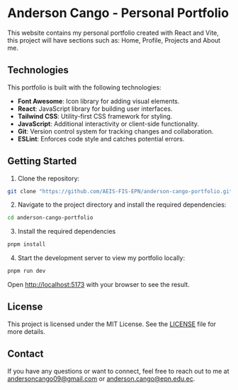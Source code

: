 # Anderson Cango - Personal Portfolio

This website contains my personal portfolio created with React and Vite, this project will have sections such as:
Home, Profile, Projects and About me.

## Technologies

This portfolio is built with the following technologies:

- **Font Awesome**: Icon library for adding visual elements.
- **React**: JavaScript library for building user interfaces.
- **Tailwind CSS**: Utility-first CSS framework for styling.
- **JavaScript**: Additional interactivity or client-side functionality.
- **Git**: Version control system for tracking changes and collaboration.
- **ESLint**: Enforces code style and catches potential errors.

## Getting Started

1. Clone the repository: 

```bash
git clone "https://github.com/AEIS-FIS-EPN/anderson-cango-portfolio.git"
```

2. Navigate to the project directory and install the required dependencies:

```bash
cd anderson-cango-portfolio
```

3. Install the required dependencies

```bash
pnpm install
```

4. Start the development server to view my portfolio locally:

```bash
pnpm run dev
```

Open [http://localhost:5173](http://localhost:5173) with your browser to see the result.

## License

This project is licensed under the MIT License. See the [LICENSE](LICENSE) file for more details.

## Contact

If you have any questions or want to connect, feel free to reach out to me at [andersoncango09@gmail.com](mailto:andersoncango@gmail.com) or [anderson.cango@epn.edu.ec](mailto:anderson.cango@epn.edu.ec).